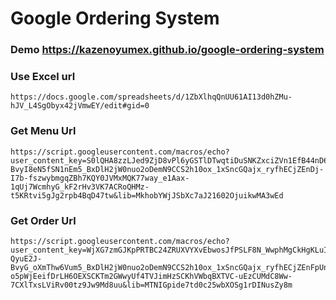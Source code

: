 # Google Ordering System 

### Demo https://kazenoyumex.github.io/google-ordering-system

### Use Excel url
```
https://docs.google.com/spreadsheets/d/1ZbXlhqQnUU61AI13d0hZMu-hJV_L4SgObyx42jVmwEY/edit#gid=0
```

### Get Menu Url
```
https://script.googleusercontent.com/macros/echo?user_content_key=S0lQHA8zzLJed9ZjD8vPl6yGSTlDTwqtiDuSNKZxciZVn1EfB44nD6OBk9RgeqMUOgp_yUb2QjaQyuE2J-BvyI8eN5fSN1nEm5_BxDlH2jW0nuo2oDemN9CCS2h10ox_1xSncGQajx_ryfhECjZEnDj-I7b-fszwybmgqZBh7KQY0JVMxMQK77way_e1Aax-1qUj7WcmhyG_kF2rHv3VK7ACRoQHMz-t5KRtvi5gJg2rpb4BqD47tw&lib=MkhobYWjJSbXc7aJ21602OjuikwMA3wEd
```

### Get Order Url
```
https://script.googleusercontent.com/macros/echo?user_content_key=WjXG7zmGJKpPRTBC24ZRUXVYXvEbwosJfPSLF8N_WwphMgCkHgKLuIw9SoQaqTHKWbr9uYem8p-QyuE2J-BvyG_oXmThw6Vum5_BxDlH2jW0nuo2oDemN9CCS2h10ox_1xSncGQajx_ryfhECjZEnFpUnfj1n8X3abD5JcB-o5pWjEeifDrLH6OEXSCKTm2GWwyUf4TVJimHzSCKhVWbqBXTVC-uEzCUMdC8Ww-7CXlTxsLViRv00tz9Jw9Md8uu&lib=MTNIGpide7td0c25wbXOSg1rDINusZy8m
```
